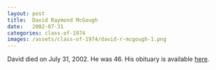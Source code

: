 ```yaml
---
layout: post
title:  David Raymond McGough
date:   2002-07-31
categories: class-of-1974
images: /assets/class-of-1974/david-r-mcgough-1.png
---
```

David died on July 31, 2002. He was 46. His obituary is available [here](https://www.legacy.com/obituaries/seattletimes/obituary.aspx?n=david-raymond-mcgough&pid=428029&fhid=2403).
